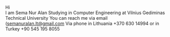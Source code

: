 Hi<br>
I am Sema Nur Alan
Studying in Computer Engineering at Vilnius Gediminas Technical University
You can reach me via email (semanuralan.lt@gmail.com
Via phone in Lithuania +370 630 14994 or in Turkey +90 545 195 8055
